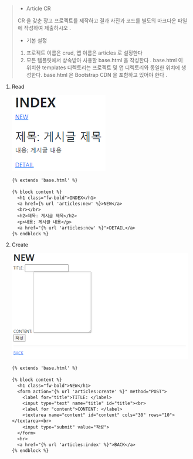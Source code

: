 > - Article CR
>
> CR 을 갖춘 장고 프로젝트를 제작하고 결과 사진과 코드를 별도의 마크다운 파일에 작성하여 제출하시오 .
>
> - 기본 설정
>
> 1) 프로젝트 이름은 crud, 앱 이름은 articles 로 설정한다
> 2) 모든 템플릿에서 상속받아 사용할 base.html 을 작성한다 . base.html 이 위치한 templates 디렉토리는 프로젝트 및 앱 디렉토리와 동일한 위치에 생성한다. base.html 은 Bootstrap CDN 을 포함하고 있어야 한다 .

1. Read

   ![image-20210901221838665](0901_workshop.assets/image-20210901221838665.png)

   ```django
   {% extends 'base.html' %}
   
   {% block content %}
     <h1 class="fw-bold">INDEX</h1>
     <a href={% url 'articles:new' %}>NEW</a>
     <br></br>
     <h2>제목: 게시글 제목</h2>
     <p>내용: 게시글 내용</p>
     <a href="{% url 'articles:new' %}">DETAIL</a>
   {% endblock %}
   ```

2. Create

   ![image-20210901221938231](0901_workshop.assets/image-20210901221938231.png)

   ```django
   {% extends 'base.html' %}
   
   {% block content %}
     <h1 class="fw-bold">NEW</h1>
     <form action="{% url 'articles:create' %}" method="POST">
       <label for="title">TITLE: </label>
       <input type="text" name="title" id="title"><br>
       <label for "content">CONTENT: </label>
       <textarea name="content" id="content" cols="30" rows="10"></textarea><br>
       <input type="submit" value="작성">
     </form>
     <hr>
     <a href="{% url 'articles:index' %}">BACK</a>
   {% endblock %}
   ```

   